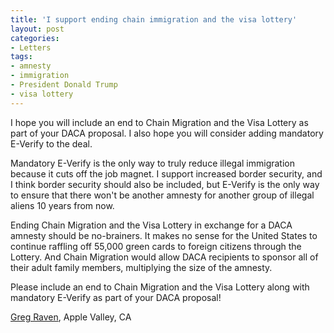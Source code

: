 ```yaml
---
title: 'I support ending chain immigration and the visa lottery'
layout: post
categories:
- Letters
tags:
- amnesty
- immigration
- President Donald Trump
- visa lottery
---
```


I hope you will include an end to Chain Migration and the Visa Lottery as part of your DACA proposal. I also hope you will consider adding mandatory E-Verify to the deal.

Mandatory E-Verify is the only way to truly reduce illegal immigration because it cuts off the job magnet. I support increased border security, and I think border security should also be included, but E-Verify is the only way to ensure that there won't be another amnesty for another group of illegal aliens 10 years from now.

Ending Chain Migration and the Visa Lottery in exchange for a DACA amnesty should be no-brainers. It makes no sense for the United States to continue raffling off 55,000 green cards to foreign citizens through the Lottery. And Chain Migration would allow DACA recipients to sponsor all of their adult family members, multiplying the size of the amnesty.

Please include an end to Chain Migration and the Visa Lottery along with mandatory E-Verify as part of your DACA proposal!

[Greg Raven](https://www.gregraven.org/), Apple Valley, CA
